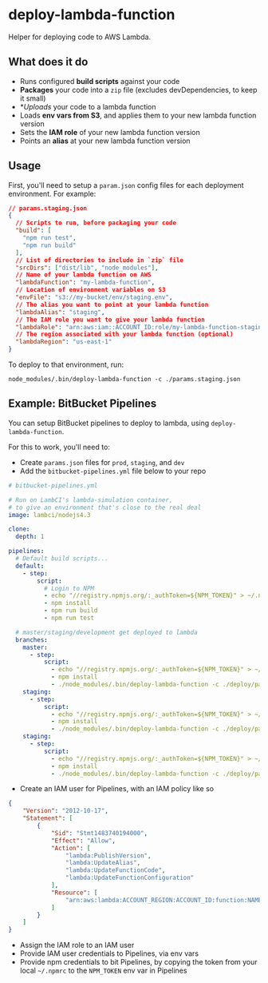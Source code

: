 # deploy-lambda-function

Helper for deploying code to AWS Lambda.

## What does it do

* Runs configured **build scripts** against your code
* **Packages** your code into a `zip` file (excludes devDependencies, to keep it small)
* **Uploads* your code to a lambda function
* Loads **env vars from S3**, and applies them to your new lambda function version
* Sets the **IAM role** of your new lambda function version
* Points an **alias** at your new lambda function version

## Usage

First, you'll need to setup a `param.json` config files for each deployment environment. For example:

```json
// params.staging.json
{
  // Scripts to run, before packaging your code
  "build": [
    "npm run test",
    "npm run build"
  ],
  // List of directories to include in `zip` file
  "srcDirs": ["dist/lib", "node_modules"],
  // Name of your lambda function on AWS
  "lambdaFunction": "my-lambda-function",
  // Location of environment variables on S3
  "envFile": "s3://my-bucket/env/staging.env",
  // The alias you want to point at your lambda function
  "lambdaAlias": "staging",
  // The IAM role you want to give your lambda function
  "lambdaRole": "arn:aws:iam::ACCOUNT_ID:role/my-lambda-function-staging",
  // The region associated with your lambda function (optional)
  "lambdaRegion": "us-east-1"
}
```

To deploy to that environment, run:

```
node_modules/.bin/deploy-lambda-function -c ./params.staging.json
```


## Example: BitBucket Pipelines

You can setup BitBucket pipelines to deploy to lambda, using `deploy-lambda-function`.

For this to work, you'll need to:

* Create `params.json` files for `prod`, `staging`, and `dev`
* Add the `bitbucket-pipelines.yml` file below to your repo


```yaml
# bitbucket-pipelines.yml

# Run on LambCI's lambda-simulation container,
# to give an environment that's close to the real deal
image: lambci/nodejs4.3

clone:
  depth: 1

pipelines:
  # Default build scripts...
  default:
    - step:
        script:
          # Login to NPM
          - echo "//registry.npmjs.org/:_authToken=${NPM_TOKEN}" > ~/.npmrc
          - npm install
          - npm run build
          - npm run test

  # master/staging/development get deployed to lambda
  branches:
    master:
      - step:
          script:
            - echo "//registry.npmjs.org/:_authToken=${NPM_TOKEN}" > ~/.npmrc
            - npm install
            - ./node_modules/.bin/deploy-lambda-function -c ./deploy/params.prod.json
    staging:
      - step:
          script:
            - echo "//registry.npmjs.org/:_authToken=${NPM_TOKEN}" > ~/.npmrc
            - npm install
            - ./node_modules/.bin/deploy-lambda-function -c ./deploy/params.staging.json
    staging:
      - step:
          script:
            - echo "//registry.npmjs.org/:_authToken=${NPM_TOKEN}" > ~/.npmrc
            - npm install
            - ./node_modules/.bin/deploy-lambda-function -c ./deploy/params.dev.json
```

* Create an IAM user for Pipelines, with an IAM policy like so

```json
{
    "Version": "2012-10-17",
    "Statement": [
        {
            "Sid": "Stmt1483740194000",
            "Effect": "Allow",
            "Action": [
                "lambda:PublishVersion",
                "lambda:UpdateAlias",
                "lambda:UpdateFunctionCode",
                "lambda:UpdateFunctionConfiguration"
            ],
            "Resource": [
                "arn:aws:lambda:ACCOUNT_REGION:ACCOUNT_ID:function:NAME_OF_YOUR_LAMBDA_FUNCTION"
            ]
        }
    ]
}
```

* Assign the IAM role to an IAM user
* Provide IAM user credentials to Pipelines, via env vars
* Provide npm credentials to bit Pipelines, by copying the token from your local `~/.npmrc` to the `NPM_TOKEN` env var in Pipelines



